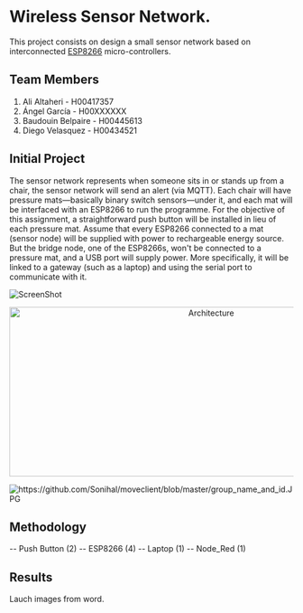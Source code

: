 # Wireless Sensor Network.
This project consists on design a small sensor network based on interconnected [ESP8266](https://www.espressif.com/sites/default/files/documentation/0a-esp8266ex_datasheet_en.pdf) micro-controllers. 

## Team Members
1. Ali Altaheri      - H00417357
2. Ángel García      - H00XXXXXX
3. Baudouin Belpaire - H00445613
4. Diego Velasquez   - H00434521

## Initial Project 
The sensor network represents when someone sits in or stands up from a chair, the sensor network will send an alert (via MQTT). Each chair will have pressure mats—basically binary switch sensors—under it, and each mat will be interfaced with an ESP8266 to run the programme. For the objective of this assignment, a straightforward push button will be installed in lieu of each pressure mat. Assume that every ESP8266 connected to a mat (sensor node) will be supplied with power to rechargeable energy source. But the bridge node, one of the ESP8266s, won't be connected to a pressure mat, and a USB port will supply power. More specifically, it will be linked to a gateway (such as a laptop) and using the serial port to communicate with it.

![ScreenShot](https://github.com/DIEGO15457/Final-Project/blob/main/assets/Architecture.png)

<p align="center">
  <img src="https://github.com/DIEGO15457/Final-Project/blob/main/assets/Architecture.png" alt="Architecture" width="700" height="300">
</p>

<img src="https://raw.githubusercontent.com/DIEGO15457/Final-Project/main/assets/Architecture.png" alt="https://github.com/Sonihal/moveclient/blob/master/group_name_and_id.JPG">


## Methodology
-- Push Button (2)
-- ESP8266 (4)
-- Laptop (1)
-- Node_Red (1)


## Results
Lauch images from word.

